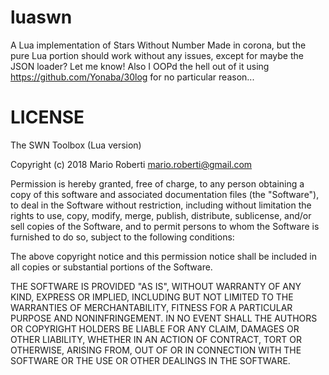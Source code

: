 # luaswn
A Lua implementation of Stars Without Number
Made in corona, but the pure Lua portion should work without any issues, except for maybe the JSON loader? Let me know! Also I OOPd the hell out of it using https://github.com/Yonaba/30log for no particular reason...

# LICENSE
The SWN Toolbox (Lua version)

Copyright (c) 2018 Mario Roberti <mario.roberti@gmail.com>

Permission is hereby granted, free of charge, to any person obtaining a copy
of this software and associated documentation files (the "Software"), to deal
in the Software without restriction, including without limitation the rights
to use, copy, modify, merge, publish, distribute, sublicense, and/or sell
copies of the Software, and to permit persons to whom the Software is
furnished to do so, subject to the following conditions:

The above copyright notice and this permission notice shall be included in
all copies or substantial portions of the Software.

THE SOFTWARE IS PROVIDED "AS IS", WITHOUT WARRANTY OF ANY KIND, EXPRESS OR
IMPLIED, INCLUDING BUT NOT LIMITED TO THE WARRANTIES OF MERCHANTABILITY,
FITNESS FOR A PARTICULAR PURPOSE AND NONINFRINGEMENT. IN NO EVENT SHALL THE
AUTHORS OR COPYRIGHT HOLDERS BE LIABLE FOR ANY CLAIM, DAMAGES OR OTHER
LIABILITY, WHETHER IN AN ACTION OF CONTRACT, TORT OR OTHERWISE, ARISING FROM,
OUT OF OR IN CONNECTION WITH THE SOFTWARE OR THE USE OR OTHER DEALINGS IN
THE SOFTWARE.
